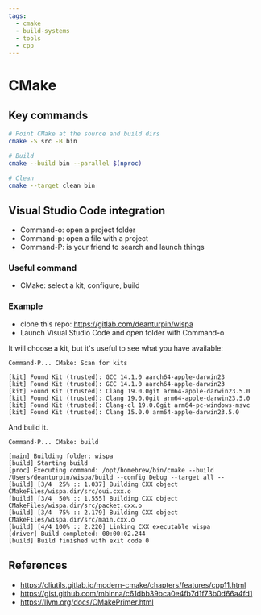 ```yaml
---
tags:
  - cmake
  - build-systems
  - tools
  - cpp
---
```


# CMake

## Key commands

```bash
# Point CMake at the source and build dirs
cmake -S src -B bin

# Build
cmake --build bin --parallel $(nproc)

# Clean
cmake --target clean bin
```

## Visual Studio Code integration

- Command-o: open a project folder
- Command-p: open a file with a project
- Command-P: is your friend to search and launch things

### Useful command

- CMake: select a kit, configure, build

### Example

- clone this repo: https://gitlab.com/deanturpin/wispa
- Launch Visual Studio Code and open folder with Command-o

It will choose a kit, but it's useful to see what you have available:

```text
Command-P... CMake: Scan for kits
```

```text
[kit] Found Kit (trusted): GCC 14.1.0 aarch64-apple-darwin23
[kit] Found Kit (trusted): GCC 14.1.0 aarch64-apple-darwin23
[kit] Found Kit (trusted): Clang 19.0.0git arm64-apple-darwin23.5.0
[kit] Found Kit (trusted): Clang 19.0.0git arm64-apple-darwin23.5.0
[kit] Found Kit (trusted): Clang-cl 19.0.0git arm64-pc-windows-msvc
[kit] Found Kit (trusted): Clang 15.0.0 arm64-apple-darwin23.5.0
```

And build it.

```text
Command-P... CMake: build
```

```text
[main] Building folder: wispa
[build] Starting build
[proc] Executing command: /opt/homebrew/bin/cmake --build /Users/deanturpin/wispa/build --config Debug --target all --
[build] [3/4  25% :: 1.037] Building CXX object CMakeFiles/wispa.dir/src/oui.cxx.o
[build] [3/4  50% :: 1.555] Building CXX object CMakeFiles/wispa.dir/src/packet.cxx.o
[build] [3/4  75% :: 2.179] Building CXX object CMakeFiles/wispa.dir/src/main.cxx.o
[build] [4/4 100% :: 2.220] Linking CXX executable wispa
[driver] Build completed: 00:00:02.244
[build] Build finished with exit code 0
```

## References

- https://cliutils.gitlab.io/modern-cmake/chapters/features/cpp11.html
- https://gist.github.com/mbinna/c61dbb39bca0e4fb7d1f73b0d66a4fd1
- https://llvm.org/docs/CMakePrimer.html
